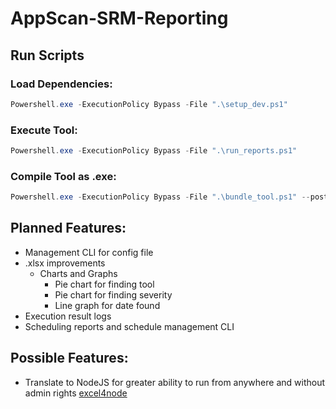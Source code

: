 # AppScan-SRM-Reporting


## Run Scripts

### Load Dependencies:

``` PowerShell
Powershell.exe -ExecutionPolicy Bypass -File ".\setup_dev.ps1"
```

### Execute Tool:

``` PowerShell
Powershell.exe -ExecutionPolicy Bypass -File ".\run_reports.ps1"
```

### Compile Tool as .exe:

``` PowerShell
Powershell.exe -ExecutionPolicy Bypass -File ".\bundle_tool.ps1" --postClean $True
```





## Planned Features:
- Management CLI for config file
- .xlsx improvements
  - Charts and Graphs
    - Pie chart for finding tool
    - Pie chart for finding severity
    - Line graph for date found
- Execution result logs
- Scheduling reports and schedule management CLI

## Possible Features:
- Translate to NodeJS for greater ability to run from anywhere and without admin rights [excel4node](https://www.npmjs.com/package/excel4node)
